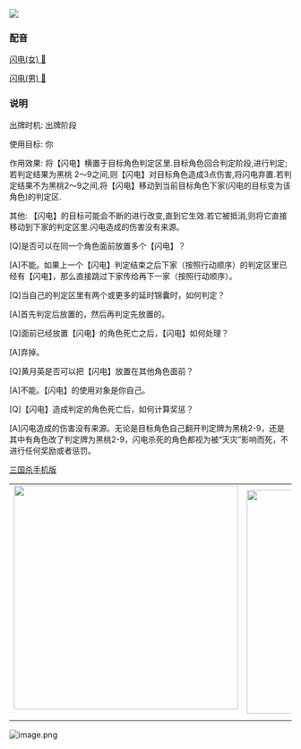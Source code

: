 ![](resource:assets/images/card/card_88.png) 


### 配音


[闪电(女) 🎵 ](trick_lightning_dub_female.mp3)

[闪电(男) 🎵 ](trick_lightning_dub_male.mp3)


### 说明
出牌时机:     出牌阶段  

使用目标:     你

作用效果:     将【闪电】横置于目标角色判定区里.目标角色回合判定阶段,进行判定;若判定结果为黑桃 2〜9之间,则【闪电】对目标角色造成3点伤害,将闪电弃置.若判定结果不为黑桃2〜9之间,将【闪电】移动到当前目标角色下家(闪电的目标变为该角色)的判定区.

其他:          【闪电】的目标可能会不断的进行改变,直到它生效.若它被抵消,则将它直接移动到下家的判定区里.闪电造成的伤害没有来源。



[Q]是否可以在同一个角色面前放置多个【闪电】？

[A]不能。如果上一个【闪电】判定结束之后下家（按照行动顺序）的判定区里已经有【闪电】，那么直接跳过下家传给再下一家（按照行动顺序）。



[Q]当自己的判定区里有两个或更多的延时锦囊时，如何判定？

[A]首先判定后放置的，然后再判定先放置的。



[Q]面前已经放置【闪电】的角色死亡之后，【闪电】如何处理？

[A]弃掉。



[Q]黄月英是否可以把【闪电】放置在其他角色面前？

[A]不能。【闪电】的使用对象是你自己。



[Q]【闪电】造成判定的角色死亡后，如何计算奖惩？

[A]闪电造成的伤害没有来源。无论是目标角色自己翻开判定牌为黑桃2-9，还是其中有角色改了判定牌为黑桃2-9，闪电杀死的角色都视为被“天灾”影响而死，不进行任何奖励或者惩罚。

 [三国杀手机版](https://apps.apple.com/cn/app/%E4%B8%89%E5%9B%BD%E6%9D%80%E9%97%AE%E9%A2%98%E7%AD%94%E7%96%91/id527602078)
    <div style="text-align: center"><table><tr>
    <td style="text-align: center">
<img src="https://is4-ssl.mzstatic.com/image/thumb/PurpleSource116/v4/1b/38/06/1b380673-fa07-7d70-76af-cc625e8e7894/97f20edf-1616-4b93-9e88-fbaebfe22faf_page-0.jpg/460x0w.webp" height="400">
</td>
<td style="text-align: center">
<img src="https://is5-ssl.mzstatic.com/image/thumb/PurpleSource126/v4/f6/ae/05/f6ae053d-def3-e9be-a991-74954202adad/7a500a3f-0dc0-4c7a-8287-6eed7e11d2b4_page-1.jpg/460x0w.webp" height="400">
</td>
<td style="text-align: center">
<img src="https://is2-ssl.mzstatic.com/image/thumb/PurpleSource126/v4/f3/38/97/f33897de-2a22-ec13-1832-60c35c10fe7c/7fbfdcd6-9f03-45ce-8dc1-bad59b0e5f5d_page-2.jpg/460x0w.webp" height="400">
</td>
<td style="text-align: center">
<img src="https://is2-ssl.mzstatic.com/image/thumb/PurpleSource116/v4/7c/bf/db/7cbfdbb7-8d99-a661-c3a7-bc4e3fdb840a/5e805d5e-b991-4341-bdf6-233a5dd8d703_page-3.jpg/460x0w.webp" height="400">
</td>
</tr>
</table>
</div>
    
 ![image.png](https://s2.loli.net/2022/01/10/Z85EF3hBpvU41oI.png)
